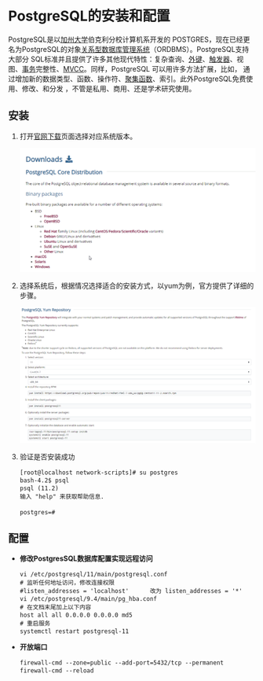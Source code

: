 # PostgreSQL的安装和配置

PostgreSQL是以[加州大学](https://baike.baidu.com/item/%E5%8A%A0%E5%B7%9E%E5%A4%A7%E5%AD%A6)伯克利分校计算机系开发的 POSTGRES，现在已经更名为PostgreSQL的对象[关系型数据库管理系统](https://baike.baidu.com/item/%E5%85%B3%E7%B3%BB%E5%9E%8B%E6%95%B0%E6%8D%AE%E5%BA%93%E7%AE%A1%E7%90%86%E7%B3%BB%E7%BB%9F)（ORDBMS）。PostgreSQL支持大部分 SQL标准并且提供了许多其他现代特性：复杂查询、[外键](https://baike.baidu.com/item/%E5%A4%96%E9%94%AE/1232333)、[触发器](https://baike.baidu.com/item/%E8%A7%A6%E5%8F%91%E5%99%A8/16782)、视图、[事务](https://baike.baidu.com/item/%E4%BA%8B%E5%8A%A1/5945882)完整性、[MVCC](https://baike.baidu.com/item/MVCC)。同样，PostgreSQL 可以用许多方法扩展，比如， 通过增加新的数据类型、函数、操作符、[聚集函数](https://baike.baidu.com/item/%E8%81%9A%E9%9B%86%E5%87%BD%E6%95%B0/6704258)、索引。此外PostgreSQL免费使用、修改、和分发 ，不管是私用、商用、还是学术研究使用。

## 安装

1. 打开[官网下载](https://www.postgresql.org/download/)页面选择对应系统版本。

   ![1551145394362](../image/1551145394362.png)

2. 选择系统后，根据情况选择适合的安装方式，以yum为例，官方提供了详细的步骤。

   ![1551146021478](../image/1551146021478.png)

3. 验证是否安装成功

   ``` shell
   [root@localhost network-scripts]# su postgres
   bash-4.2$ psql
   psql (11.2)
   输入 "help" 来获取帮助信息.
   
   postgres=#
   ```

## 配置

- **修改PostgresSQL数据库配置实现远程访问**

  ``` shell
  vi /etc/postgresql/11/main/postgresql.conf  
  # 监听任何地址访问，修改连接权限
  #listen_addresses = 'localhost'      改为 listen_addresses = '*'
  vi /etc/postgresql/9.4/main/pg_hba.conf  
  # 在文档末尾加上以下内容
  host all all 0.0.0.0 0.0.0.0 md5
  # 重启服务
  systemctl restart postgresql-11
  ```

- **开放端口**

  ```
  firewall-cmd --zone=public --add-port=5432/tcp --permanent
  firewall-cmd --reload
  ```

  